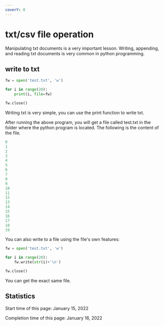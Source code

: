 ```yaml
---
coverY: 0
---
```


# txt/csv file operation

Manipulating txt documents is a very important lesson. Writing, appending, and reading txt documents is very common in python programming.

## write to txt

```python
fw = open('test.txt', 'w')

for i in range(20):
    print(i, file=fw)

fw.close()
```

Writing txt is very simple, you can use the print function to write txt.

After running the above program, you will get a file called test.txt in the folder where the python program is located. The following is the content of the file.

```python
0
1
2
3
4
5
6
7
8
9
10
11
12
13
14
15
16
17
18
19
```

You can also write to a file using the file's own features:

```python
fw = open('test.txt', 'w')

for i in range(20):
    fw.write(str(i)+'\n')

fw.close()
```

You can get the exact same file.











## Statistics

Start time of this page: January 15, 2022

Completion time of this page: January 16, 2022
